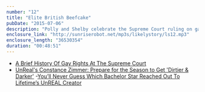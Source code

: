 ```yaml
---
number: "12"
title: "Elite British Beefcake"
pubDate: "2015-07-06"
description: "Polly and Shelby celebrate the Supreme Court ruling on gay marriage and Polly stresses about her own wedding. They have a quick sidebar to talk about Teen Mom before discussing the new Lifetime series, UnREAL as well as the big drama on The Bachelorette. Finally, they chat about A Deadly Adoption, the newest Lifetime original movie starring Will Ferrell and Kristen Wiig."
enclosure_link: "http://sunriserobot.net/mp3s/likelystory/ls12.mp3"
enclosure_length: "36530354"
duration: "00:48:51"
---
```

- [A Brief History Of Gay Rights At The Supreme Court](http://fivethirtyeight.com/datalab/a-brief-history-of-gay-rights-at-the-supreme-court/)
- [UnReal's Constance Zimmer: Prepare for the Season to Get 'Dirtier & Darker'](http://tvline.com/2015/06/26/unreal-season-1-spoilers-most-shocking-moment/)
-[You’ll Never Guess Which Bachelor Star Reached Out To Lifetime’s UnREAL Creator](http://www.eonline.com/news/669186/you-ll-never-guess-which-bachelor-star-reached-out-to-lifetime-s-unreal-s-creator)
